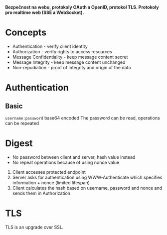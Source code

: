 **Bezpečnost na webu, protokoly OAuth a OpenID, protokol TLS. Protokoly pro realtime web (SSE a WebSocket).**

# Concepts
- Authentication - verify client identity
- Authorization - verify rights to access resources
- Message Confidentiality - keep message content secret
- Message Integrity - keep message content unchanged
- Non-repudiation - proof of integrity and origin of the data
# Authentication
## Basic
`username:password` base64 encoded
The password can be read, operations can be repeated
# Digest
- No password between client and server, hash value instead
- No repeat operations because of using nonce value
1. Client accesses protected endpoint
2. Server asks for authentication using WWW-Authenticate which specifies information + nonce (limited lifespan)
3. Client calculates the hash based on username, password and nonce and sends them in Authorization

# TLS
TLS is an upgrade over SSL.